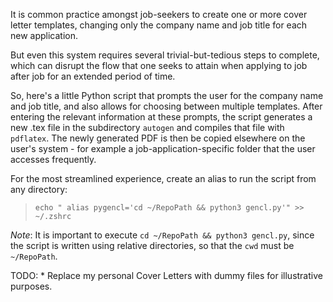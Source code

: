 It is common practice amongst job-seekers to create one or more cover letter templates, changing only the company name and job title for each new application.

But even this system requires several trivial-but-tedious steps to complete, which can disrupt the flow that one seeks to attain when applying to job after job for an extended period of time.

So, here's a little Python script that prompts the user for the company name and job title, and also allows for choosing between multiple templates.
After entering the relevant information at these prompts, the script generates a new .tex file in the subdirectory `autogen` and compiles that file with `pdflatex`.
The newly generated PDF is then be copied elsewhere on the user's system - for example a job-application-specific folder that the user accesses frequently.

For the most streamlined experience, create an alias to run the script from any directory:

> `echo " alias pygencl='cd ~/RepoPath && python3 gencl.py'" >> ~/.zshrc`

*Note*: It is important to execute `cd ~/RepoPath && python3 gencl.py`, since the script is written using relative directories, so that the `cwd` must be `~/RepoPath`.

TODO:
	* Replace my personal Cover Letters with dummy files for illustrative purposes.
